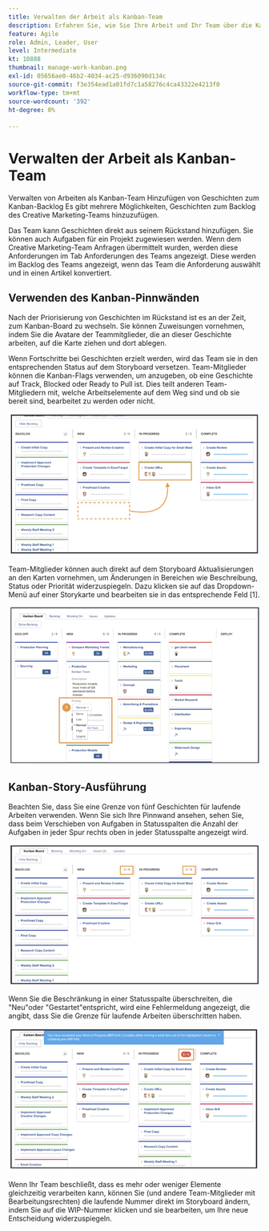 ```yaml
---
title: Verwalten der Arbeit als Kanban-Team
description: Erfahren Sie, wie Sie Ihre Arbeit und Ihr Team über die Kanban-Team-Seite verwalten.
feature: Agile
role: Admin, Leader, User
level: Intermediate
kt: 10888
thumbnail: manage-work-kanban.png
exl-id: 05656ae0-46b2-4034-ac25-d936090d134c
source-git-commit: f3e354ead1a01fd7c1a58276c4ca43322e4213f0
workflow-type: tm+mt
source-wordcount: '392'
ht-degree: 0%

---
```


# Verwalten der Arbeit als Kanban-Team

Verwalten von Arbeiten als Kanban-Team Hinzufügen von Geschichten zum Kanban-Backlog Es gibt mehrere Möglichkeiten, Geschichten zum Backlog des Creative Marketing-Teams hinzuzufügen.

Das Team kann Geschichten direkt aus seinem Rückstand hinzufügen.
Sie können auch Aufgaben für ein Projekt zugewiesen werden. Wenn dem Creative Marketing-Team Anfragen übermittelt wurden, werden diese Anforderungen im Tab Anforderungen des Teams angezeigt. Diese werden im Backlog des Teams angezeigt, wenn das Team die Anforderung auswählt und in einen Artikel konvertiert.


## Verwenden des Kanban-Pinnwänden

Nach der Priorisierung von Geschichten im Rückstand ist es an der Zeit, zum Kanban-Board zu wechseln. Sie können Zuweisungen vornehmen, indem Sie die Avatare der Teammitglieder, die an dieser Geschichte arbeiten, auf die Karte ziehen und dort ablegen.


Wenn Fortschritte bei Geschichten erzielt werden, wird das Team sie in den entsprechenden Status auf dem Storyboard versetzen. Team-Mitglieder können die Kanban-Flags verwenden, um anzugeben, ob eine Geschichte auf Track, Blocked oder Ready to Pull ist. Dies teilt anderen Team-Mitgliedern mit, welche Arbeitselemente auf dem Weg sind und ob sie bereit sind, bearbeitet zu werden oder nicht.

![Kanban-Karten](assets/kanban-01.png)

Team-Mitglieder können auch direkt auf dem Storyboard Aktualisierungen an den Karten vornehmen, um Änderungen in Bereichen wie Beschreibung, Status oder Priorität widerzuspiegeln. Dazu klicken sie auf das Dropdown-Menü auf einer Storykarte und bearbeiten sie in das entsprechende Feld [1].

![Status der Kanban-Karte](assets/kanban-02.png)

## Kanban-Story-Ausführung

Beachten Sie, dass Sie eine Grenze von fünf Geschichten für laufende Arbeiten verwenden. Wenn Sie sich Ihre Pinnwand ansehen, sehen Sie, dass beim Verschieben von Aufgaben in Statusspalten die Anzahl der Aufgaben in jeder Spur rechts oben in jeder Statusspalte angezeigt wird.

![Kanban WIP-Beschränkungen](assets/kanban-03.png)

Wenn Sie die Beschränkung in einer Statusspalte überschreiten, die &quot;Neu&quot;oder &quot;Gestartet&quot;entspricht, wird eine Fehlermeldung angezeigt, die angibt, dass Sie die Grenze für laufende Arbeiten überschritten haben.

![Überschreitete WIP-Beschränkungen](assets/kanban-04.png)

Wenn Ihr Team beschließt, dass es mehr oder weniger Elemente gleichzeitig verarbeiten kann, können Sie (und andere Team-Mitglieder mit Bearbeitungsrechten) die laufende Nummer direkt im Storyboard ändern, indem Sie auf die WIP-Nummer klicken und sie bearbeiten, um Ihre neue Entscheidung widerzuspiegeln.
